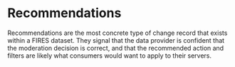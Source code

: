 # Recommendations

Recommendations are the most concrete type of change record that exists within a FIRES dataset. They signal that the data provider is confident that the moderation decision is correct, and that the recommended action and filters are likely what consumers would want to apply to their servers.
